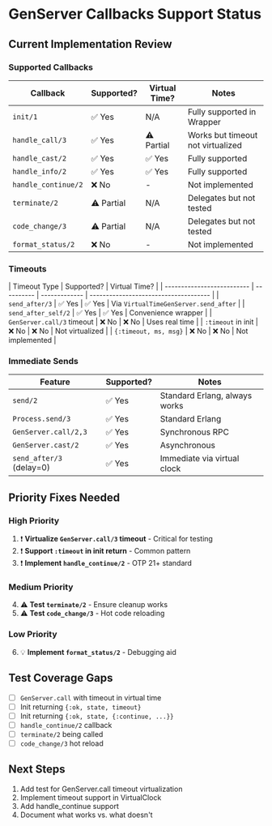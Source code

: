 # GenServer Callbacks Support Status

## Current Implementation Review

### Supported Callbacks

| Callback            | Supported? | Virtual Time? | Notes                             |
| ------------------- | ---------- | ------------- | --------------------------------- |
| `init/1`            | ✅ Yes     | N/A           | Fully supported in Wrapper        |
| `handle_call/3`     | ✅ Yes     | ⚠️ Partial    | Works but timeout not virtualized |
| `handle_cast/2`     | ✅ Yes     | ✅ Yes        | Fully supported                   |
| `handle_info/2`     | ✅ Yes     | ✅ Yes        | Fully supported                   |
| `handle_continue/2` | ❌ No      | -             | Not implemented                   |
| `terminate/2`       | ⚠️ Partial | N/A           | Delegates but not tested          |
| `code_change/3`     | ⚠️ Partial | N/A           | Delegates but not tested          |
| `format_status/2`   | ❌ No      | -             | Not implemented                   |

### Timeouts

| Timeout Type               | Supported? | Virtual Time? |
| -------------------------- | ---------- | ------------- | ------------------------------------- |
| `send_after/3`             | ✅ Yes     | ✅ Yes        | Via `VirtualTimeGenServer.send_after` |
| `send_after_self/2`        | ✅ Yes     | ✅ Yes        | Convenience wrapper                   |
| `GenServer.call/3` timeout | ❌ No      | ❌ No         | Uses real time                        |
| `:timeout` in init         | ❌ No      | ❌ No         | Not virtualized                       |
| `{:timeout, ms, msg}`      | ❌ No      | ❌ No         | Not implemented                       |

### Immediate Sends

| Feature                  | Supported? | Notes                         |
| ------------------------ | ---------- | ----------------------------- |
| `send/2`                 | ✅ Yes     | Standard Erlang, always works |
| `Process.send/3`         | ✅ Yes     | Standard Erlang               |
| `GenServer.call/2,3`     | ✅ Yes     | Synchronous RPC               |
| `GenServer.cast/2`       | ✅ Yes     | Asynchronous                  |
| `send_after/3` (delay=0) | ✅ Yes     | Immediate via virtual clock   |

## Priority Fixes Needed

### High Priority

1. ❗ **Virtualize `GenServer.call/3` timeout** - Critical for testing
2. ❗ **Support `:timeout` in init return** - Common pattern
3. ❗ **Implement `handle_continue/2`** - OTP 21+ standard

### Medium Priority

4. ⚠️ **Test `terminate/2`** - Ensure cleanup works
5. ⚠️ **Test `code_change/3`** - Hot code reloading

### Low Priority

6. 💡 **Implement `format_status/2`** - Debugging aid

## Test Coverage Gaps

- [ ] `GenServer.call` with timeout in virtual time
- [ ] Init returning `{:ok, state, timeout}`
- [ ] Init returning `{:ok, state, {:continue, ...}}`
- [ ] `handle_continue/2` callback
- [ ] `terminate/2` being called
- [ ] `code_change/3` hot reload

## Next Steps

1. Add test for GenServer.call timeout virtualization
2. Implement timeout support in VirtualClock
3. Add handle_continue support
4. Document what works vs. what doesn't
